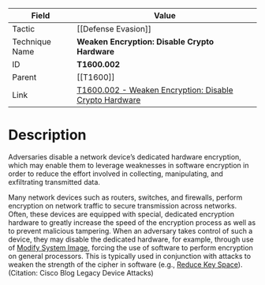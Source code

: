 
|Field|Value|
|---|---|
|Tactic|[[Defense Evasion]]|
|Technique Name|**Weaken Encryption: Disable Crypto Hardware**|
|ID|**T1600.002**|
|Parent|[[T1600]]|
|Link|[T1600.002 - Weaken Encryption: Disable Crypto Hardware](https://attack.mitre.org/techniques/T1600/002)|

# Description

Adversaries disable a network device’s dedicated hardware encryption, which may enable them to leverage weaknesses in software encryption in order to reduce the effort involved in collecting, manipulating, and exfiltrating transmitted data.

Many network devices such as routers, switches, and firewalls, perform encryption on network traffic to secure transmission across networks. Often, these devices are equipped with special, dedicated encryption hardware to greatly increase the speed of the encryption process as well as to prevent malicious tampering. When an adversary takes control of such a device, they may disable the dedicated hardware, for example, through use of [Modify System Image](https://attack.mitre.org/techniques/T1601), forcing the use of software to perform encryption on general processors. This is typically used in conjunction with attacks to weaken the strength of the cipher in software (e.g., [Reduce Key Space](https://attack.mitre.org/techniques/T1600/001)). (Citation: Cisco Blog Legacy Device Attacks)